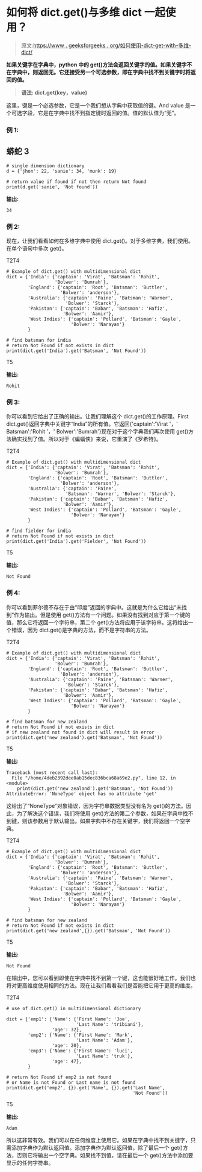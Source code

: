 # 如何将 dict.get()与多维 dict 一起使用？

> 原文:[https://www . geeksforgeeks . org/如何使用-dict-get-with-多维-dict/](https://www.geeksforgeeks.org/how-to-use-dict-get-with-multidimensional-dict/)

**如果关键字在字典中，python 中的 get()方法会返回关键字的值。如果关键字不在字典中，则返回无。它还接受另一个可选参数，即在字典中找不到关键字时将返回的值。**

> ****语法:** dict.get(key，value)**

这里，键是一个必选参数，它是一个我们想从字典中获取值的键。And value 是一个可选字段，它是在字典中找不到指定键时返回的值。值的默认值为“无”。

### 例 1:

## 蟒蛇 3

```
# single dimension dictionary
d = {'jhon': 22, 'sanie': 34, 'munk': 19}

# return value if found if not then return Not found
print(d.get('sanie', 'Not found'))
```

**输出:**

```
34
```

### 例 2:

现在，让我们看看如何在多维字典中使用 dict.get()。对于多维字典，我们使用。在单个语句中多次 get()。

T2T4

```
# Example of dict.get() with multidimensional dict
dict = {'India': {'captain': 'Virat', 'Batsman': 'Rohit', 
                  'Bolwer': 'Bumrah'},
        'England': {'captain': 'Root', 'Batsman': 'Buttler',
                    'Bolwer': 'anderson'},
        'Australia': {'captain': 'Paine', 'Batsman': 'Warner',
                      'Bolwer': 'Starck'},
        'Pakistan': {'captain': 'Babar', 'Batsman': 'Hafiz',
                     'Bolwer': 'Aamir'},
        'West Indies': {'captain': 'Pollard', 'Batsman': 'Gayle',
                        'Bolwer': 'Narayan'}
        }

# find batsman for india
# return Not Found if not exists in dict
print(dict.get('India').get('Batsman', 'Not Found'))
```

T5

**输出:**

```
Rohit
```

### **例 3:**

你可以看到它给出了正确的输出。让我们理解这个 dict.get()的工作原理。First dict.get()返回字典中关键字“India”的所有值。它返回{'captain':'Virat '，' Batsman':'Rohit '，' Bolwer':'Bumrah'}现在对于这个字典我们再次使用 get()方法确实找到了值。所以对于《蝙蝠侠》来说，它重演了《罗希特》。

T2T4

```
# Example of dict.get() with multidimensional dict
dict = {'India': {'captain': 'Virat', 'Batsman': 'Rohit', 
                  'Bolwer': 'Bumrah'},
        'England': {'captain': 'Root', 'Batsman': 'Buttler',
                    'Bolwer': 'anderson'},
        'Australia': {'captain': 'Paine',
                      'Batsman': 'Warner', 'Bolwer': 'Starck'},
        'Pakistan': {'captain': 'Babar', 'Batsman': 'Hafiz', 
                     'Bolwer': 'Aamir'},
        'West Indies': {'captain': 'Pollard', 'Batsman': 'Gayle', 
                        'Bolwer': 'Narayan'}
        }

# find fielder for india
# return Not Found if not exists in dict
print(dict.get('India').get('Fielder', 'Not Found'))
```

T5

**输出:**

```
Not Found
```

### **例 4:**

你可以看到菲尔德不存在于由“印度”返回的字典中。这就是为什么它给出“未找到”作为输出。但是使用 get()方法有一个问题。如果没有找到对应于第一个键的值，那么它将返回一个字符串，第二个 get()方法将应用于该字符串。这将给出一个错误，因为 dict.get()是字典的方法，而不是字符串的方法。

T2T4

```
# Example of dict.get() with multidimensional dict
dict = {'India': {'captain': 'Virat', 'Batsman': 'Rohit',
                  'Bolwer': 'Bumrah'},
        'England': {'captain': 'Root', 'Batsman': 'Buttler', 
                    'Bolwer': 'anderson'},
        'Australia': {'captain': 'Paine', 'Batsman': 'Warner', 
                      'Bolwer': 'Starck'},
        'Pakistan': {'captain': 'Babar', 'Batsman': 'Hafiz',
                     'Bolwer': 'Aamir'},
        'West Indies': {'captain': 'Pollard', 'Batsman': 'Gayle',
                        'Bolwer': 'Narayan'}
        }

# find batsman for new zealand
# return Not Found if not exists in dict
# if new zealand not found in dict will result in error
print(dict.get('new zealand').get('Batsman', 'Not Found'))
```

T5

**输出:**

```
Traceback (most recent call last):
  File "/home/4deb2392dee0ab15dec836bca68a69e2.py", line 12, in <module>
    print(dict.get('new zealand').get('Batsman', 'Not Found'))
AttributeError: 'NoneType' object has no attribute 'get'
```

这给出了“NoneType”对象错误，因为字符串数据类型没有名为 get()的方法。因此，为了解决这个错误，我们将使用 get()方法的第二个参数，如果在字典中找不到键，则该参数用于默认输出。如果字典中不存在关键字，我们将返回一个空字典。

T2T4

```
# Example of dict.get() with multidimensional dict
dict = {'India': {'captain': 'Virat', 'Batsman': 'Rohit', 
                  'Bolwer': 'Bumrah'},
        'England': {'captain': 'Root', 'Batsman': 'Buttler',
                    'Bolwer': 'anderson'},
        'Australia': {'captain': 'Paine', 'Batsman': 'Warner',
                      'Bolwer': 'Starck'},
        'Pakistan': {'captain': 'Babar', 'Batsman': 'Hafiz',
                     'Bolwer': 'Aamir'},
        'West Indies': {'captain': 'Pollard', 'Batsman': 'Gayle',
                        'Bolwer': 'Narayan'}
        }

# find batsman for new zealand
# return Not Found if not exists in dict
print(dict.get('new zealand',{}).get('Batsman', 'Not Found'))
```

T5

**输出:**

```
Not Found
```

在输出中，您可以看到即使在字典中找不到第一个键，这也能很好地工作。我们也将对更高维度使用相同的方法。现在让我们看看我们是否能把它用于更高的维度。

T2T4

```
# use of dict.get() in multidimensional dictionary

dict = {'emp1': {'Name': {'First Name': 'Joe', 
                          'Last Name': 'tribiani'}, 
                 'age': 32},
        'emp2': {'Name': {'First Name': 'Mark',
                          'Last Name': 'Adam'},
                 'age': 20},
        'emp3': {'Name': {'First Name': 'luci', 
                          'Last Name': 'truk'},
                 'age': 47},
        }

# return Not Found if emp2 is not found
# or Name is not Found or Last name is not found
print(dict.get('emp2', {}).get('Name', {}).get('Last Name',
                                               'Not Found'))
```

T5

**输出:**

```
Adam
```

所以这非常有效。我们可以在任何维度上使用它。如果在字典中找不到关键字，只需添加字典作为默认返回值。添加字典作为默认返回值，除了最后一个 get()方法，否则它将输出一个空字典。如果找不到值，请在最后一个 get()方法中添加要显示的任何字符串。